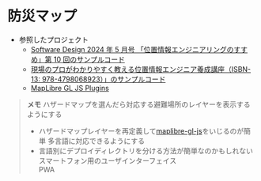 # 防災マップ
- 参照したプロジェクト
  - [Software Design 2024 年 5 月号 「位置情報エンジニアリングのすすめ」第 10 回のサンプルコード](https://github.com/satoshi7190/sd-2024-5-sample)
  - [現場のプロがわかりやすく教える位置情報エンジニア養成講座（ISBN-13: 978-4798068923）」のサンプルコード](https://github.com/Kanahiro/location-tech-sample-v1)
  - [MapLibre GL JS Plugins](https://maplibre.org/maplibre-gl-js/docs/plugins/)
> **メモ**
> ハザードマップを選んだら対応する避難場所のレイヤーを表示するようにする<br>
> - ハザードマップレイヤーを再定義して[maplibre-gl-js](https://github.com/mug-jp/maplibre-gl-opacity)をいじるのが簡単
> 多言語に対応できるようにする<br>
> - 言語別にデプロイディレクトリを分ける方法が簡単なのかもしれない
> スマートフォン用のユーザインターフェイス<br>
> PWA<br>

